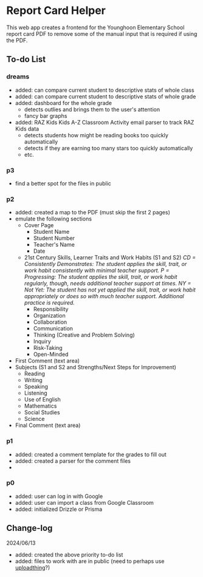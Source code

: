 # Report Card Helper

This web app creates a frontend for the Younghoon Elementary School report card PDF to remove some of the manual input that is required if using the PDF.

## To-do List

### dreams

- added: can compare current student to descriptive stats of whole class
- added: can compare current student to descriptive stats of whole grade
- added: dashboard for the whole grade
  - detects outlies and brings them to the user's attention
  - fancy bar graphs
- added: RAZ Kids Kids A-Z Classroom Activity email parser to track RAZ Kids data
  - detects students how might be reading books too quickly automatically
  - detects if they are earning too many stars too quickly automatically
  - etc.

### p3

- find a better spot for the files in public

### p2

- added: created a map to the PDF (must skip the first 2 pages)
- emulate the following sections
  - Cover Page
    - Student Name
    - Student Number
    - Teacher's Name
    - Date
  - 21st Century Skills, Learner Traits and Work Habits (S1 and S2)
    _CD = Consistently Demonstrates: The student applies the skill, trait, or work habit consistently with minimal teacher support._
    _P = Progressing: The student applies the skill, trait, or work habit regularly, though, needs additional teacher support at times._
    _NY = Not Yet: The student has not yet applied the skill, trait, or work habit appropriately or does so with much teacher support. Additional practice is required._
    - Responsibility
    - Organization
    - Collaboration
    - Communication
    - Thinking (Creative and Problem Solving)
    - Inquiry
    - Risk-Taking
    - Open-Minded
- First Comment (text area)
- Subjects (S1 and S2 and Strengths/Next Steps for Improvement)
  - Reading
  - Writing
  - Speaking
  - Listening
  - Use of English
  - Mathematics
  - Social Studies
  - Science
- Final Comment (text area)

### p1

- added: created a comment template for the grades to fill out
- added: created a parser for the comment files
-

### p0

- added: user can log in with Google
- added: user can import a class from Google Classroom
- added: initialized Drizzle or Prisma

## Change-log

2024/06/13

- added: created the above priority to-do list
- added: files to work with are in public (need to perhaps use [uploadthing](https://uploadthing.com/)?)
